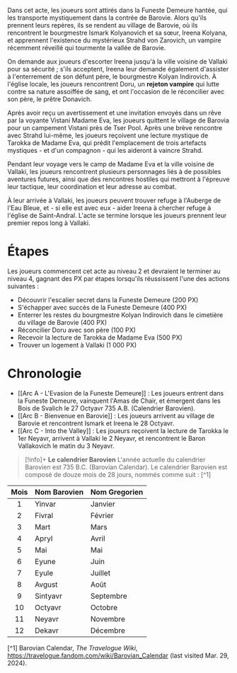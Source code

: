 Dans cet acte, les joueurs sont attirés dans la Funeste Demeure hantée, qui les transporte mystiquement dans la contrée de Barovie. Alors qu'ils prennent leurs repères, ils se rendent au village de Barovie, où ils rencontrent le bourgmestre Ismark Kolyanovich et sa sœur, Ireena Kolyana, et apprennent l'existence du mystérieux Strahd von Zarovich, un vampire récemment réveillé qui tourmente la vallée de Barovie.

On demande aux joueurs d'escorter Ireena jusqu'à la ville voisine de Vallaki pour sa sécurité ; s'ils acceptent, Ireena leur demande également d'assister à l'enterrement de son défunt père, le bourgmestre Kolyan Indirovich. À l'église locale, les joueurs rencontrent Doru, un **rejeton vampire** qui lutte contre sa nature assoiffée de sang, et ont l'occasion de le réconcilier avec son père, le prêtre Donavich.

Après avoir reçu un avertissement et une invitation envoyés dans un rêve par la voyante Vistani Madame Eva, les joueurs quittent le village de Barovia pour un campement Vistani près de Tser Pool. Après une brève rencontre avec Strahd lui-même, les joueurs reçoivent une lecture mystique de Tarokka de Madame Eva, qui prédit l'emplacement de trois artefacts mystiques - et d'un compagnon - qui les aideront à vaincre Strahd.

Pendant leur voyage vers le camp de Madame Eva et la ville voisine de Vallaki, les joueurs rencontrent plusieurs personnages liés à de possibles aventures futures, ainsi que des rencontres hostiles qui mettront à l'épreuve leur tactique, leur coordination et leur adresse au combat.

À leur arrivée à Vallaki, les joueurs peuvent trouver refuge à l'Auberge de l'Eau Bleue, et - si elle est avec eux - aider Ireena à chercher refuge à l'église de Saint-Andral. L'acte se termine lorsque les joueurs prennent leur premier repos long à Vallaki.

# Étapes

Les joueurs commencent cet acte au niveau 2 et devraient le terminer au niveau 4, gagnant des PX par étapes lorsqu'ils réussissent l'une des actions suivantes :

- Découvrir l'escalier secret dans la Funeste Demeure (200 PX)
- S'échapper avec succès de la Funeste Demeure (400 PX)
- Enterrer les restes du bourgmestre Kolyan Indirovich dans le cimetière du village de Barovie (400 PX)
- Réconcilier Doru avec son père (100 PX)
- Recevoir la lecture de Tarokka de Madame Eva (500 PX)
- Trouver un logement à Vallaki (1 000 PX)

# Chronologie

- [[Arc A - L'Evasion de la Funeste Demeure]] : Les joueurs entrent dans la Funeste Demeure, vainquent l'Amas de Chair, et émergent dans les Bois de Svalich le 27 Octyavr 735 A.B. (Calendrier Barovien).
- [[Arc B - Bienvenue en Barovie]] : Les joueurs arrivent au village de Barovie et rencontrent Ismark et Ireena le 28 Octyavr.
- [[Arc C - Into the Valley]] : Les joueurs reçoivent la lecture de Tarokka le 1er Neyavr, arrivent à Vallaki le 2 Neyavr, et rencontrent le Baron Vallakovich le matin du 3 Neyavr.

> [!info]+ **Le calendrier Barovien** 
> L'année actuelle du calendrier Barovien est 735 B.C. (Barovian Calendar). Le calendrier Barovien est composé de douze mois de 28 jours, nommés comme suit : [^1] 
> 
> 
| Mois | Nom Barovien | Nom Gregorien |
| :---: | :------------ | :------------- |
|   1   | Yinvar        | Janvier        |
|   2   | Fivral        | Février       |
|   3   | Mart          | Mars          |
|   4   | Apryl         | Avril          |
|   5   | Mai           | Mai            |
|   6   | Eyune         | Juin           |
|   7   | Eyule         | Juillet           |
|   8   | Avgust        | Août         |
|   9   | Sintyavr      | Septembre      |
|  10   | Octyavr       | Octobre        |
|  11   | Neyavr        | Novembre       |
|  12   | Dekavr        | Décembre       |



[^1] Barovian Calendar, *The Travelogue Wiki*, https://travelogue.fandom.com/wiki/Barovian_Calendar (last visited Mar. 29, 2024).